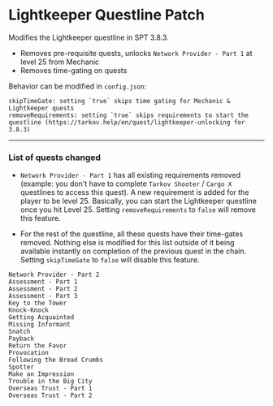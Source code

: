 # Lightkeeper Questline Patch

Modifies the Lightkeeper questline in SPT 3.8.3.

-   Removes pre-requisite quests, unlocks `Network Provider - Part 1` at level 25 from Mechanic
-   Removes time-gating on quests

Behavior can be modified in `config.json`:

```
skipTimeGate: setting `true` skips time gating for Mechanic & Lightkeeper quests
removeRequirements: setting `true` skips requirements to start the questline (https://tarkov.help/en/quest/lightkeeper-unlocking for 3.8.3)
```

---

### List of quests changed

-   `Network Provider - Part 1` has all existing requirements removed (example: you don't have to complete `Tarkov Shooter` / `Cargo X` questlines to access this quest). A new requirement is added for the player to be level 25. Basically, you can start the Lightkeeper questline once you hit Level 25. Setting `removeRequirements` to `false` will remove this feature.

-   For the rest of the questline, all these quests have their time-gates removed. Nothing else is modified for this list outside of it being available instantly on completion of the previous quest in the chain. Setting `skipTimeGate` to `false` will disable this feature.

```
Network Provider - Part 2
Assessment - Part 1
Assessment - Part 2
Assessment - Part 3
Key to the Tower
Knock-Knock
Getting Acquainted
Missing Informant
Snatch
Payback
Return the Favor
Provocation
Following the Bread Crumbs
Spotter
Make an Impression
Trouble in the Big City
Overseas Trust - Part 1
Overseas Trust - Part 2
```
